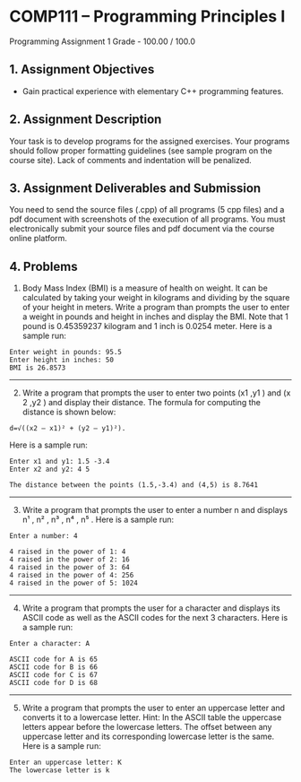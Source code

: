# COMP111 – Programming Principles I
 Programming Assignment 1
 Grade	-	100.00 / 100.0 

## 1. Assignment Objectives
- Gain practical experience with elementary C++ programming features.

## 2. Assignment Description
Your task is to develop programs for the assigned exercises. Your programs should
follow proper formatting guidelines (see sample program on the course site). Lack of
comments and indentation will be penalized.

## 3. Assignment Deliverables and Submission
You need to send the source files (.cpp) of all programs (5 cpp files) and a pdf document
with screenshots of the execution of all programs. You must electronically submit your
source files and pdf document via the course online platform.

## 4. Problems
1. Body Mass Index (BMI) is a measure of health on weight. It can be calculated by
taking your weight in kilograms and dividing by the square of your height in meters.
Write a program than prompts the user to enter a weight in pounds and height in
inches and display the BMI. Note that 1 pound is 0.45359237 kilogram and 1 inch is
0.0254 meter. Here is a sample run:

```
Enter weight in pounds: 95.5
Enter height in inches: 50
BMI is 26.8573
```

___

2. Write a program that prompts the user to enter two points (x1 ,y1 ) and (x 2 ,y2 ) and
display their distance. The formula for computing the distance is shown below:

`d=√((x2 – x1)² + (y2 – y1)²).`

Here is a sample run:

```
Enter x1 and y1: 1.5 -3.4
Enter x2 and y2: 4 5

The distance between the points (1.5,-3.4) and (4,5) is 8.7641
```

___

3. Write a program that prompts the user to enter a number n and displays n¹ , n² , n³ , n⁴ ,
n⁵ . Here is a sample run:

```
Enter a number: 4

4 raised in the power of 1: 4
4 raised in the power of 2: 16
4 raised in the power of 3: 64
4 raised in the power of 4: 256
4 raised in the power of 5: 1024
```

___

4. Write a program that prompts the user for a character and displays its ASCII code
as well as the ASCII codes for the next 3 characters. Here is a sample run:

```
Enter a character: A

ASCII code for A is 65
ASCII code for B is 66
ASCII code for C is 67
ASCII code for D is 68
```

___

5. Write a program that prompts the user to enter an uppercase letter and converts it to
a lowercase letter. Hint: In the ASCII table the uppercase letters appear before the
lowercase letters. The offset between any uppercase letter and its corresponding
lowercase letter is the same. Here is a sample run:

```
Enter an uppercase letter: K
The lowercase letter is k
```
